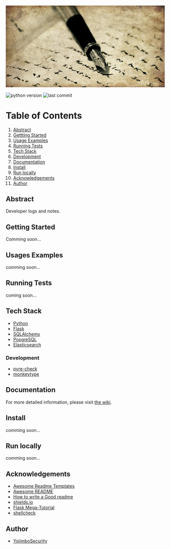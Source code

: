 ![logo](./docs/log.jpg)

![python version](https://img.shields.io/github/pipenv/locked/python-version/YojimboSecurity/DevLog)
![last commit](https://img.shields.io/github/last-commit/YojimboSecurity/DevLog)

# Table of Contents

1. [Abstract](#abstract)
2. [Gettting Started](#getting-started)
3. [Usage Examples](#usage-examples)
4. [Running Tests](#running-tests)
5. [Tech Stack](#tech-stack)
6. [Development](#development)
7. [Documentation](#documentation)
8. [Install](#install)
9. [Run locally](#run-locally)
10. [Acknowledgements](#acknowledgements)
11. [Author](#author)

## Abstract

Developer logs and notes.

## Getting Started

Comming soon...

## Usages Examples

comming soon...

## Running Tests

coming soon...

## Tech Stack

- [Python](https://www.python.org/)
- [Flask](http://flask.pocoo.org/)
- [SQLAlchemy](http://www.sqlalchemy.org/)
- [PosgreSQL](https://www.postgresql.org/)
- [Elasticsearch](https://www.elastic.co/)

### Development

- [pyre-check](https://github.com/facebook/pyre-check)
- [monkeytype](https://github.com/Instagram/MonkeyType)

## Documentation

For more detailed information, please visit [the wiki](https://github.com/YojimboSecurity/DevLog/wiki).

## Install

comming soon...

## Run locally

comming soon...

## Acknowledgements

- [Awesome Readme Templates](https://awesomeopensource.com/project/elangosundar/awesome-README-templates)
- [Awesome README](https://github.com/matiassingers/awesome-readme)
- [How to write a Good readme](https://bulldogjob.com/news/449-how-to-write-a-good-readme-for-your-github-project)
- [shields.io](https://shields.io/)
- [Flask Mega-Tutorial](https://courses.miguelgrinberg.com/courses/)
- [shellcheck](https://github.com/koalaman/shellcheck)

## Author

- [YojimboSecurity](https://github.com/YojimboSecurity)
